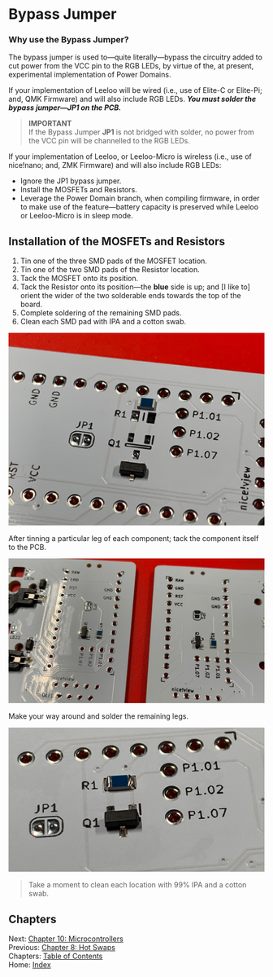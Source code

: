 # Bypass Jumper
### Why use the Bypass Jumper?
The bypass jumper is used to—quite literally—bypass the circuitry added to cut power from the VCC pin to the RGB LEDs, by virtue of the, at present, experimental implementation of Power Domains.

If your implementation of Leeloo will be wired (i.e., use of Elite-C or Elite-Pi; and, QMK Firmware) and will also include RGB LEDs.  ***You must solder the bypass jumper—JP1 on the PCB.***

> **IMPORTANT** \
> If the Bypass Jumper **JP1** is not bridged with solder, no power from the VCC pin will be channelled to the RGB LEDs.

If your implementation of Leeloo, or Leeloo-Micro is wireless (i.e., use of nice!nano; and, ZMK Firmware) and will also include RGB LEDs:

* Ignore the JP1 bypass jumper.
* Install the MOSFETs and Resistors.
* Leverage the Power Domain branch, when compiling firmware, in order to make use of the feature—battery capacity is preserved while Leeloo or Leeloo-Micro is in sleep mode.

## Installation of the MOSFETs and Resistors
1. Tin one of the three SMD pads of the MOSFET location.
2. Tin one of the two SMD pads of the Resistor location.
3. Tack the MOSFET onto its position.
4. Tack the Resistor onto its position—the **blue** side is up; and [I like to] orient the wider of the two solderable ends towards the top of the board.
5. Complete soldering of the remaining SMD pads.
6. Clean each SMD pad with IPA and a cotton swab.


![Power Management: MOSFET and Resistor](images/9-pm-mosfet-resistor.png)

After tinning a particular leg of each component; tack the component itself to the PCB.

![Power Management: Tack components to PCB](images/9-pm-tacking.png)

Make your way around and solder the remaining legs.

![Power Management: Complete](images/9-pm-complete.png)

> Take a moment to clean each location with 99% IPA and a cotton swab.

## Chapters
Next: [Chapter 10: Microcontrollers](10-Microcontrollers.md) \
Previous: [Chapter 8: Hot Swaps](8-Hot-Swaps.md) \
Chapters: [Table of Contents](README.md) \
Home: [Index](/README.md)
